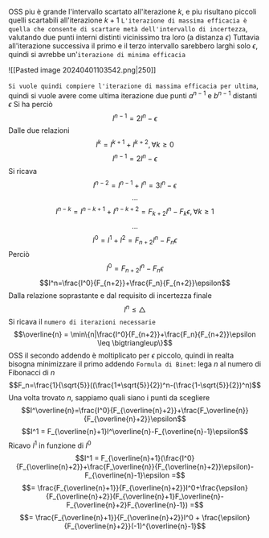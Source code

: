 OSS piu è grande l'intervallo scartato all'iterazione $k$, e piu risultano piccoli quelli scartabili all'iterazione $k+1$
`L'iterazione di massima efficacia è quella che consente di scartare metà dell'intervallo di incertezza`, valutando due punti interni distinti vicinissimo tra loro (a distanza $\epsilon$)
Tuttavia all'iterazione successiva il primo e il terzo intervallo sarebbero larghi solo $\epsilon$, quindi si avrebbe un'`iterazione di minima efficacia`

![[Pasted image 20240401103542.png|250]]

`Si vuole quindi compiere l'iterazione di massima efficacia per ultima`, quindi si vuole avere come ultima iterazione due punti $a^{n-1}$ e $b^{n-1}$ distanti $\epsilon$
Si ha perciò
$$I^{n-1}=2I^n-\epsilon$$
Dalle due relazioni
$$I^k = I^{k+1}+I^{k+2},\forall k \geq 0$$
$$I^{n-1}=2I^n-\epsilon$$
Si ricava 
$$I^{n-2} = I^{n-1}+I^n=3I^n-\epsilon$$
$$...$$
$$I^{n-k}=I^{n-k+1}+I^{n-k+2}=F_{k+2}I^n-F_k\epsilon, \forall k \geq 1$$
$$...$$
$$I^0=I^1+I^2=F_{n+2}I^n-F_n\epsilon$$
Perciò
$$I^0=F_{n+2}I^n-F_n\epsilon$$
$$I^n=\frac{I^0}{F_{n+2}}+\frac{F_n}{F_{n+2}}\epsilon$$
Dalla relazione soprastante e dal requisito di incertezza finale 
$$I^n\leq \bigtriangleup$$
Si ricava il `numero di iterazioni necessarie`
$$\overline{n} = \min\{n|\frac{I^0}{F_{n+2}}+\frac{F_n}{F_{n+2}}\epsilon \leq \bigtriangleup\}$$
OSS il secondo addendo è moltiplicato per $\epsilon$ piccolo, quindi in realta bisogna minimizzare il primo addendo
`Formula di Binet`: lega $n$ al numero di Fibonacci di $n$
$$F_n=\frac{1}{\sqrt{5}}((\frac{1+\sqrt{5}}{2})^n-(\frac{1-\sqrt{5}}{2})^n)$$
Una volta trovato $n$, sappiamo quali siano i punti da scegliere
$$I^\overline{n}=\frac{I^0}{F_{\overline{n}+2}}+\frac{F_\overline{n}}{F_{\overline{n}+2}}\epsilon$$
$$I^1 = F_{\overline{n}+1}I^\overline{n}-F_{\overline{n}-1}\epsilon$$
Ricavo $I^1$ in funzione di $I^0$
$$I^1 = F_{\overline{n}+1}(\frac{I^0}{F_{\overline{n}+2}}+\frac{F_\overline{n}}{F_{\overline{n}+2}}\epsilon)-F_{\overline{n}-1}\epsilon =$$
$$= \frac{F_{\overline{n}+1}}{F_{\overline{n}+2}}I^0+\frac{\epsilon}{F_{\overline{n}+2}}(F_{\overline{n}+1}F_\overline{n}-F_{\overline{n}+2}F_{\overline{n}-1}) =$$
$$= \frac{F_{\overline{n}+1}}{F_{\overline{n}+2}}I^0 + \frac{\epsilon}{F_{\overline{n}+2}}(-1)^{\overline{n}-1}$$
